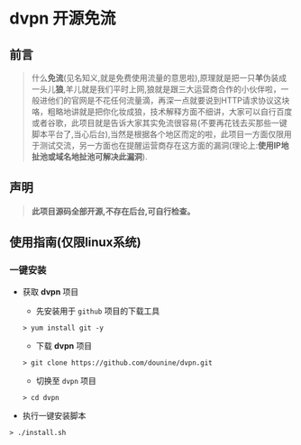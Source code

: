 # dvpn 开源免流

## 前言
> 什么**免流**(见名知义,就是免费使用流量的意思啦),原理就是把一只**羊**伪装成一头儿**狼**,羊儿就是我们平时上网,狼就是跟三大运营商合作的小伙伴啦，一般进他们的官网是不花任何流量滴，再深一点就要说到HTTP请求协议这块咯，粗略地讲就是把你化妆成狼，技术解释方面不细讲，大家可以自行百度或者谷歌，此项目就是告诉大家其实免流很容易(不要再花钱去买那些一键脚本平台了,当心后台),当然是根据各个地区而定的啦，此项目一方面仅限用于测试交流，另一方面也在提醒运营商存在这方面的漏洞(理论上:**使用IP地扯池或域名地扯池可解决此漏洞**).

## 声明

> **此项目源码全部开源,不存在后台,可自行检查。**


## 使用指南(仅限linux系统)

### 一键安装

* 获取 **dvpn** 项目
    * 先安装用于 `github` 项目的下载工具
    
    ```shell
    > yum install git -y
    ```
    
    * 下载 **dvpn** 项目
    
    ```shell
    > git clone https://github.com/dounine/dvpn.git
    ```
    
    * 切换至 `dvpn` 项目
        
    ```shell
    > cd dvpn
    ```
    
* 执行一键安装脚本

```shell
> ./install.sh
```

